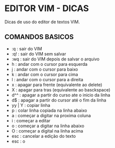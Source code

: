# EDITOR VIM - DICAS 
Dicas de uso do editor de textos VIM.  
## COMANDOS BASICOS 
- :q : sair do VIM
- :q! : sair do VIM sem salvar
- :wq : sair do VIM depois de salvar o arquivo
- h : andar com o cursor para esquerda
- j : andar com o cursor para baixo
- k : andar com o cursor para cima
- l : andar com o cursor para a direita
- x : apagar para frente (equivalente ao delete) 
- X : apagar para tras (equivalente ao basckspace) 
- d^^ : apagar a partir do curso ate o inicio da linha
- d$ : apagar a partir do cursor até o fim da linha
- yy | Y : copiar linha 
- p : colar linha copiada na linha abaixo
- a : começar a digitar na proxima coluna
- i : começar a editar
- o : começar a digitar na linha abaixo
- O : começar a digital na linha acima
- esc : cancelar a edição do texto
- esc : o

